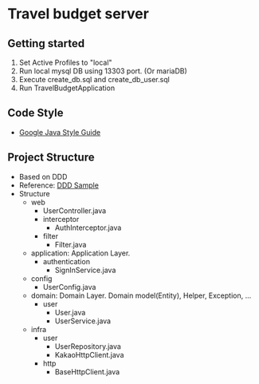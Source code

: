 # Travel budget server

## Getting started
1. Set Active Profiles to "local"
2. Run local mysql DB using 13303 port. (Or mariaDB) 
3. Execute create_db.sql and create_db_user.sql
4. Run TravelBudgetApplication

## Code Style
- [Google Java Style Guide](https://google.github.io/styleguide/javaguide.html)

## Project Structure
- Based on DDD
- Reference: [DDD Sample](https://github.com/citerus/dddsample-core/tree/master/src/main/java/se/citerus/dddsample)
- Structure
  - web
    - UserController.java
    - interceptor
      - AuthInterceptor.java
    - filter
      - Filter.java
  - application: Application Layer.
    - authentication
      - SignInService.java
  - config
    - UserConfig.java
  - domain: Domain Layer. Domain model(Entity), Helper, Exception, ...
    - user
      - User.java
      - UserService.java
  - infra
    - user
      - UserRepository.java
      - KakaoHttpClient.java
    - http
      - BaseHttpClient.java
